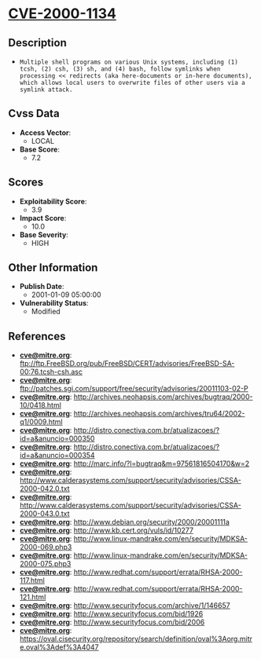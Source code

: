 
# [CVE-2000-1134](https://cve.mitre.org/cgi-bin/cvename.cgi?name=CVE-2000-1134)

## Description

- `Multiple shell programs on various Unix systems, including (1) tcsh, (2) csh, (3) sh, and (4) bash, follow symlinks when processing << redirects (aka here-documents or in-here documents), which allows local users to overwrite files of other users via a symlink attack.`

## Cvss Data

- **Access Vector**:
  - LOCAL
- **Base Score**:
  - 7.2

## Scores

- **Exploitability Score**:
  - 3.9
- **Impact Score**:
  - 10.0
- **Base Severity**:
  - HIGH

## Other Information

- **Publish Date**:
  - 2001-01-09 05:00:00
- **Vulnerability Status**:
  - Modified

## References

- **cve@mitre.org**: ftp://ftp.FreeBSD.org/pub/FreeBSD/CERT/advisories/FreeBSD-SA-00:76.tcsh-csh.asc
- **cve@mitre.org**: ftp://patches.sgi.com/support/free/security/advisories/20011103-02-P
- **cve@mitre.org**: http://archives.neohapsis.com/archives/bugtraq/2000-10/0418.html
- **cve@mitre.org**: http://archives.neohapsis.com/archives/tru64/2002-q1/0009.html
- **cve@mitre.org**: http://distro.conectiva.com.br/atualizacoes/?id=a&anuncio=000350
- **cve@mitre.org**: http://distro.conectiva.com.br/atualizacoes/?id=a&anuncio=000354
- **cve@mitre.org**: http://marc.info/?l=bugtraq&m=97561816504170&w=2
- **cve@mitre.org**: http://www.calderasystems.com/support/security/advisories/CSSA-2000-042.0.txt
- **cve@mitre.org**: http://www.calderasystems.com/support/security/advisories/CSSA-2000-043.0.txt
- **cve@mitre.org**: http://www.debian.org/security/2000/20001111a
- **cve@mitre.org**: http://www.kb.cert.org/vuls/id/10277
- **cve@mitre.org**: http://www.linux-mandrake.com/en/security/MDKSA-2000-069.php3
- **cve@mitre.org**: http://www.linux-mandrake.com/en/security/MDKSA-2000-075.php3
- **cve@mitre.org**: http://www.redhat.com/support/errata/RHSA-2000-117.html
- **cve@mitre.org**: http://www.redhat.com/support/errata/RHSA-2000-121.html
- **cve@mitre.org**: http://www.securityfocus.com/archive/1/146657
- **cve@mitre.org**: http://www.securityfocus.com/bid/1926
- **cve@mitre.org**: http://www.securityfocus.com/bid/2006
- **cve@mitre.org**: https://oval.cisecurity.org/repository/search/definition/oval%3Aorg.mitre.oval%3Adef%3A4047
